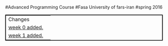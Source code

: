 #Advanced Programming Course
#Fasa University of fars-iran
#spring 2016
<table style="border:2px solid black">
<tr>
<td>
Changes
<td>
</tr>
<tr>
<td>
<a href="https://github.com/nekooei/Advanced_Programming/tree/master/week00">week 0 added.</a>
<td>
</tr>
<tr>
<td>
<a href="https://github.com/nekooei/Advanced_Programming/tree/master/week02">week 1 added.</a>
</td>
</tr>
</table>
